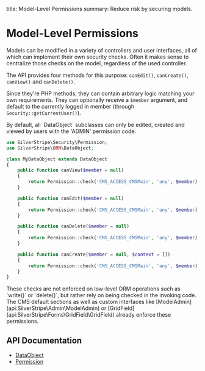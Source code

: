 title: Model-Level Permissions
summary: Reduce risk by securing models.

# Model-Level Permissions

Models can be modified in a variety of controllers and user interfaces, all of which can implement their own security 
checks. Often it makes sense to centralize those checks on the model, regardless of the used controller.

The API provides four methods for this purpose: `canEdit()`, `canCreate()`, `canView()` and `canDelete()`.

Since they're PHP methods, they can contain arbitrary logic matching your own requirements. They can optionally receive 
a `$member` argument, and default to the currently logged in member (through `Security::getCurrentUser()`).

<div class="notice" markdown="1">
By default, all `DataObject` subclasses can only be edited, created and viewed by users with the 'ADMIN' permission 
code.
</div>

```php
use SilverStripe\Security\Permission;
use SilverStripe\ORM\DataObject;

class MyDataObject extends DataObject 
{
    public function canView($member = null) 
    {
        return Permission::check('CMS_ACCESS_CMSMain', 'any', $member);
    }

    public function canEdit($member = null) 
    {
        return Permission::check('CMS_ACCESS_CMSMain', 'any', $member);
    }

    public function canDelete($member = null) 
    {
        return Permission::check('CMS_ACCESS_CMSMain', 'any', $member);
    }

    public function canCreate($member = null, $context = []) 
    {
        return Permission::check('CMS_ACCESS_CMSMain', 'any', $member);
    }
}
```

<div class="alert" markdown="1">
These checks are not enforced on low-level ORM operations such as `write()` or `delete()`, but rather rely on being 
checked in the invoking code. The CMS default sections as well as custom interfaces like [ModelAdmin](api:SilverStripe\Admin\ModelAdmin) or 
[GridField](api:SilverStripe\Forms\GridField\GridField) already enforce these permissions.
</div>

## API Documentation

* [DataObject](api:SilverStripe\ORM\DataObject)
* [Permission](api:SilverStripe\Security\Permission)
